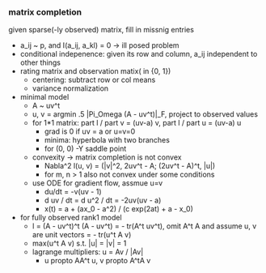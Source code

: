 ### matrix completion

given sparse(-ly observed) matrix, fill in missnig entries
- a_ij ~ p, and I(a_ij, a_kl) = 0 -> ill posed problem
- conditional indepenence: given its row and column, a_ij independent to other things
- rating matrix and observation matix( in {0, 1})
    - centering: subtract row or col means
    - variance normalization
- minimal model
    - A ~ uv^t
    - u, v = argmin .5 |Pi_Omega (A - uv^t)|_F, project to observed values 
    - for 1*1 matrix: part l / part v = (uv-a) v, part l / part u = (uv-a) u
        - grad is 0 if uv = a or u=v=0
        - minima: hyperbola with two branches
        - for (0, 0) -Y saddle point
    - convexity -> matrix completion is not convex
        - Nabla^2 l(u, v) = (|v|^2, 2uv^t - A; (2uv^t - A)^t, |u|)
        - for m, n > 1 also not convex under some conditions
    - use ODE for gradient flow, assmue u=v
        - du/dt = -v(uv - 1)
        - d uv / dt = d u^2 / dt = -2uv(uv - a)
        - x(t) = a + (ax_0 - a^2) / (c exp(2at) + a - x_0)
- for fully observed rank1 model
    - l = (A - uv^t)^t (A - uv^t)
    = - tr(A^t uv^t), omit A^t A and assume u, v are unit vectors
    = - tr(u^t A v)
    - max(u^t A v) s.t. |u| = |v| = 1
    - lagrange multipliers: u = Av / |Av|
        - u propto AA^t u, v propto A^tA v